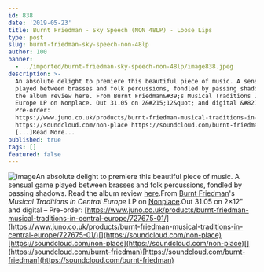 ```yaml
---
id: 838
date: '2019-05-23'
title: Burnt Friedman - Sky Speech (NON 48LP) - Loose Lips
type: post
slug: burnt-friedman-sky-speech-non-48lp
author: 100
banner:
  - ../imported/burnt-friedman-sky-speech-non-48lp/image838.jpeg
description: >-
  An absolute delight to premiere this beautiful piece of music. A sensual game
  played between brasses and folk percussions, fondled by passing shadows. Read
  the album review here. From Burnt Friedman&#39;s Musical Traditions In Central
  Europe LP on Nonplace. Out 31.05 on 2&#215;12&quot; and digital &#8211;
  Pre-order:
  https://www.juno.co.uk/products/burnt-friedman-musical-traditions-in-central-europe/727675-01/
  https://soundcloud.com/non-place https://soundcloud.com/burnt-friedman
  [...]Read More...
published: true
tags: []
featured: false
---
```

![image](../../imported/burnt-friedman-sky-speech-non-48lp/image838.jpeg)An absolute delight to premiere this beautiful piece of music. A sensual game played between brasses and folk percussions, fondled by passing shadows. Read the album review [here](http://loose-lips.co.uk/blog/musical-traditions-in-central-europe-explorer-series-vol-4).From [Burnt Friedman](https://burntfriedman.com/)'s _Musical Traditions In Central Europe_ LP on [Nonplace](https://nonplace.de/).Out 31.05 on 2×12" and digital – Pre-order: [](https://www.juno.co.uk/products/burnt-friedman-musical-traditions-in-central-europe/727675-01/)[https://www.juno.co.uk/products/burnt-friedman-musical-traditions-in-central-europe/727675-01/](https://www.juno.co.uk/products/burnt-friedman-musical-traditions-in-central-europe/727675-01/)[](https://soundcloud.com/non-place)[https://soundcloud.com/non-place](https://soundcloud.com/non-place)[](https://soundcloud.com/burnt-friedman)[https://soundcloud.com/burnt-friedman](https://soundcloud.com/burnt-friedman)